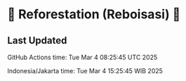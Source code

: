 
# 🌳 Reforestation (Reboisasi) 🌲

## Last Updated

GitHub Actions time: Tue Mar  4 08:25:45 UTC 2025

Indonesia/Jakarta time: Tue Mar  4 15:25:45 WIB 2025
